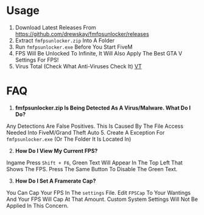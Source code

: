 # Usage
1. Download Latest Releases From https://github.com/drewskay/fmfpsunlocker/releases
2. Extract ``fmfpsunlocker.zip`` Into A Folder
3. Run ``fmfpsunlocker.exe`` Before You Start FiveM
4. FPS Will Be Unlocked To Infinite, It Will Also Apply The Best GTA V Settings For FPS!
5. Virus Total (Check What Anti-Viruses Check It) [VT](https://www.virustotal.com/gui/file/847a483aa92bab84a260a6d67b43819808a5de5728924c6c8c65c6ba094d028c/detection)

# FAQ
  1. **fmfpsunlocker.zip Is Being Detected As A Virus/Malware. What Do I Do?**

Any Detections Are False Positives. This Is Caused By The File Access Needed Into FiveM/Grand Theft Auto 5. Create A Exception For ``fmfpsunlocker.exe`` (Or The Folder It Is Located In)

  2. **How Do I View My Current FPS?**
  
Ingame Press ``Shift + F6``, Green Text Will Appear In The Top Left That Shows The FPS. Press The Same Button To Disable The Green Text.

  3. **How Do I Set A Framerate Cap?**
  
You Can Cap Your FPS In The ``settings`` File. Edit ``FPSCap`` To Your Wantings And Your FPS Will Cap At That Amount. Custom System Settings Will Not Be Applied In This Concern.
